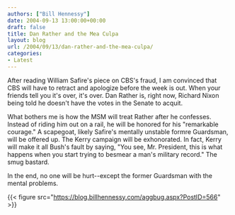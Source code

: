 ```yaml
---
authors: ["Bill Hennessy"]
date: 2004-09-13 13:00:00+00:00
draft: false
title: Dan Rather and the Mea Culpa
layout: blog
url: /2004/09/13/dan-rather-and-the-mea-culpa/
categories:
- Latest
---
```


After reading William Safire's piece on CBS's fraud, I am convinced that CBS will have to retract and apologize before the week is out. When your friends tell you it's over, it's over. Dan Rather is, right now, Richard Nixon being told he doesn't have the votes in the Senate to acquit.




What bothers me is how the MSM will treat Rather after he confesses. Instead of riding him out on a rail, he will be honored for his "remarkable courage." A scapegoat, likely Safire's mentally unstable formre Guardsman, will be offered up. The Kerry campaign will be exhonorated. In fact, Kerry will make it all Bush's fault by saying, "You see, Mr. President, this is what happens when you start trying to besmear a man's military record." The smug bastard.




In the end, no one will be hurt--except the former Guardsman with the mental problems.

{{< figure src="https://blog.billhennessy.com/aggbug.aspx?PostID=566" >}}

